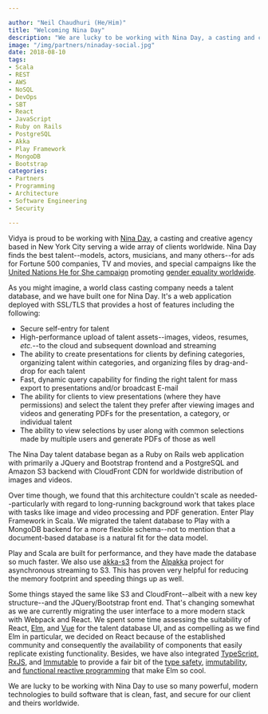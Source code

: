 ```yaml
---

author: "Neil Chaudhuri (He/Him)"
title: "Welcoming Nina Day"
description: "We are lucky to be working with Nina Day, a casting and creative agency serving Fortune 500 clients worldwide."
image: "/img/partners/ninaday-social.jpg"
date: 2018-08-10
tags:
- Scala
- REST
- AWS
- NoSQL
- DevOps
- SBT
- React
- JavaScript
- Ruby on Rails
- PostgreSQL
- Akka
- Play Framework
- MongoDB
- Bootstrap
categories: 
- Partners
- Programming
- Architecture
- Software Engineering
- Security

---
```


Vidya is proud to be working with [Nina Day](http://ninaday.com/), a casting and creative agency based in New York City serving a wide array of clients 
worldwide. Nina Day finds the best talent--models, actors, musicians, and many others--for ads for Fortune 500 companies, 
TV and movies, and special campaigns like the [United Nations He for She campaign](http://ninaday.com/portfolio/he-for-she/) promoting 
[gender equality worldwide](http://www.heforshe.org/).

As you might imagine, a world class casting company needs a talent database, and we have built one for Nina Day. It's a
web application deployed with SSL/TLS that provides a host of features including the following:

* Secure self-entry for talent
* High-performance upload of talent assets--images, videos, resumes, *etc.*--to the cloud and subsequent download and streaming
* The ability to create presentations for clients by defining categories, organizing talent within categories, and organizing
files by drag-and-drop for each talent
* Fast, dynamic query capability for finding the right talent for mass export to presentations and/or broadcast E-mail
* The ability for clients to view presentations (where they have permissions) and select the talent they prefer after viewing 
images and videos and generating PDFs for the presentation, a category, or individual talent
* The ability to view selections by user along with common selections made by multiple users and generate PDFs of those as well

    
The Nina Day talent database began as a Ruby on Rails web application with primarily a JQuery and 
Bootstrap frontend and a PostgreSQL
and Amazon S3 backend with CloudFront CDN for worldwide distribution of images and videos.

Over time though, we found that this architecture couldn't scale as needed--particularly with regard to long-running background work 
that takes place with tasks like image and video processing and PDF generation. Enter Play Framework in 
Scala. We migrated the talent database to Play with a MongoDB backend for a more
flexible schema--not to mention that a document-based database is a natural fit for the data model. 

Play and Scala are built for performance, and they have made the database so much faster. We also use [akka-s3](https://developer.lightbend.com/docs/alpakka/current/s3.html)
from the [Alpakka](https://developer.lightbend.com/docs/alpakka/current/) project for asynchronous streaming to S3. This 
has proven very helpful for reducing the memory footprint and speeding things up as well.  

Some things stayed the same like S3 and CloudFront--albeit with a new key structure--and the JQuery/Bootstrap front end. That's changing 
somewhat as we are currently migrating the user interface to a more modern stack with Webpack and React.
We spent some time assessing the suitability of React, [Elm](http://elm-lang.org/), and [Vue](https://vuejs.org/) for the talent
database UI, and as compelling as we find Elm in particular, we decided on React because of the established community 
and consequently the availability of components that easily replicate existing functionality. Besides, we have also 
integrated [TypeScript](https://www.typescriptlang.org/), [RxJS](https://rxjs-dev.firebaseapp.com/), and 
[Immutable](http://facebook.github.io/immutable-js/) to provide a fair bit of the 
[type safety](https://stackoverflow.com/questions/260626/what-is-type-safe?answertab=votes#tab-top), 
[immutability](https://stackoverflow.com/questions/12207757/why-do-immutable-objects-enable-functional-programming?answertab=votes#tab-top), and 
[functional reactive programming](https://medium.freecodecamp.org/functional-reactive-programming-frp-imperative-vs-declarative-vs-reactive-style-84878272c77f) 
that make Elm so cool.

We are lucky to be working with Nina Day to use so many powerful, modern technologies to build software that is clean, fast, and
secure for our client and theirs worldwide. 
